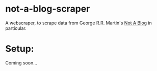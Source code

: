 # not-a-blog-scraper

A webscraper, to scrape data from George R.R. Martin's [Not A Blog](https://georgerrmartin.com/notablog/) in particular.

# Setup:

Coming soon...